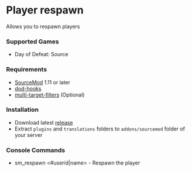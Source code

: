 # Player respawn

Allows you to respawn players

### Supported Games

* Day of Defeat: Source

### Requirements

* [SourceMod](https://www.sourcemod.net) 1.11 or later
* [dod-hooks](https://github.com/dronelektron/dod-hooks)
* [multi-target-filters](https://github.com/dronelektron/multi-target-filters) (Optional)

### Installation

* Download latest [release](https://github.com/dronelektron/player-respawn/releases)
* Extract `plugins` and `translations` folders to `addons/sourcemod` folder of your server

### Console Commands

* sm_respawn &lt;#userid|name&gt; - Respawn the player
